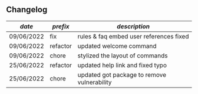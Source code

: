 ## Changelog

| *date*     | *prefix* | *description*                               |
|------------|----------|---------------------------------------------|
| 09/06/2022 | fix      | rules & faq embed user references fixed     |
| 09/06/2022 | refactor | updated welcome command                     | 
| 09/06/2022 | chore    | stylized the layout of commands             |
| 25/06/2022 | refactor | updated help link and fixed typo            |
| 25/06/2022 | chore    | updated got package to remove vulnerability |
